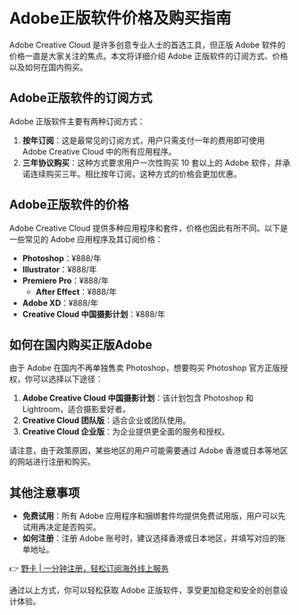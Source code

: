 # Adobe正版软件价格及购买指南

Adobe Creative Cloud 是许多创意专业人士的首选工具，但正版 Adobe 软件的价格一直是大家关注的焦点。本文将详细介绍 Adobe 正版软件的订阅方式、价格以及如何在国内购买。

## Adobe正版软件的订阅方式

Adobe 正版软件主要有两种订阅方式：

1. **按年订阅**：这是最常见的订阅方式，用户只需支付一年的费用即可使用 Adobe Creative Cloud 中的所有应用程序。
2. **三年协议购买**：这种方式要求用户一次性购买 10 套以上的 Adobe 软件，并承诺连续购买三年。相比按年订阅，这种方式的价格会更加优惠。

## Adobe正版软件的价格

Adobe Creative Cloud 提供多种应用程序和套件，价格也因此有所不同。以下是一些常见的 Adobe 应用程序及其订阅价格：

- **Photoshop**：¥888/年
- **Illustrator**：¥888/年
- **Premiere Pro**：¥888/年
  - **After Effect**：¥888/年
- **Adobe XD**：¥888/年
- **Creative Cloud 中国摄影计划**：¥888/年

## 如何在国内购买正版Adobe

由于 Adobe 在国内不再单独售卖 Photoshop，想要购买 Photoshop 官方正版授权，你可以选择以下途径：

1. **Adobe Creative Cloud 中国摄影计划**：该计划包含 Photoshop 和 Lightroom，适合摄影爱好者。
2. **Creative Cloud 团队版**：适合企业或团队使用。
3. **Creative Cloud 企业版**：为企业提供更全面的服务和授权。

请注意，由于政策原因，某些地区的用户可能需要通过 Adobe 香港或日本等地区的网站进行注册和购买。

## 其他注意事项

- **免费试用**：所有 Adobe 应用程序和捆绑套件均提供免费试用版，用户可以先试用再决定是否购买。
- **如何注册**：注册 Adobe 账号时，建议选择香港或日本地区，并填写对应的账单地址。
  
👉 [野卡 | 一分钟注册，轻松订阅海外线上服务](https://bbtdd.com/yeka)

通过以上方式，你可以轻松获取 Adobe 正版软件，享受更加稳定和安全的创意设计体验。